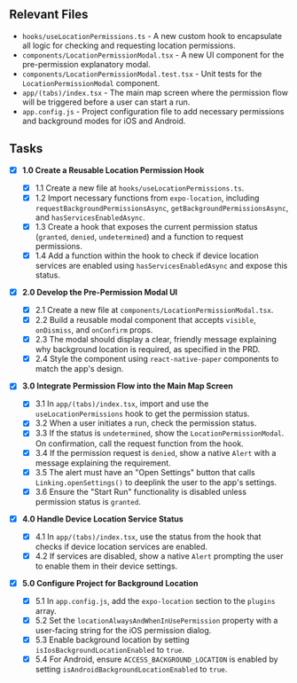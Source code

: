 ## Relevant Files

- `hooks/useLocationPermissions.ts` - A new custom hook to encapsulate all logic for checking and requesting location permissions.
- `components/LocationPermissionModal.tsx` - A new UI component for the pre-permission explanatory modal.
- `components/LocationPermissionModal.test.tsx` - Unit tests for the `LocationPermissionModal` component.
- `app/(tabs)/index.tsx` - The main map screen where the permission flow will be triggered before a user can start a run.
- `app.config.js` - Project configuration file to add necessary permissions and background modes for iOS and Android.

## Tasks

- [x] **1.0 Create a Reusable Location Permission Hook**

  - [x] 1.1 Create a new file at `hooks/useLocationPermissions.ts`.
  - [x] 1.2 Import necessary functions from `expo-location`, including `requestBackgroundPermissionsAsync`, `getBackgroundPermissionsAsync`, and `hasServicesEnabledAsync`.
  - [x] 1.3 Create a hook that exposes the current permission status (`granted`, `denied`, `undetermined`) and a function to request permissions.
  - [x] 1.4 Add a function within the hook to check if device location services are enabled using `hasServicesEnabledAsync` and expose this status.

- [x] **2.0 Develop the Pre-Permission Modal UI**

  - [x] 2.1 Create a new file at `components/LocationPermissionModal.tsx`.
  - [x] 2.2 Build a reusable modal component that accepts `visible`, `onDismiss`, and `onConfirm` props.
  - [x] 2.3 The modal should display a clear, friendly message explaining why background location is required, as specified in the PRD.
  - [x] 2.4 Style the component using `react-native-paper` components to match the app's design.

- [x] **3.0 Integrate Permission Flow into the Main Map Screen**

  - [x] 3.1 In `app/(tabs)/index.tsx`, import and use the `useLocationPermissions` hook to get the permission status.
  - [x] 3.2 When a user initiates a run, check the permission status.
  - [x] 3.3 If the status is `undetermined`, show the `LocationPermissionModal`. On confirmation, call the request function from the hook.
  - [x] 3.4 If the permission request is `denied`, show a native `Alert` with a message explaining the requirement.
  - [x] 3.5 The alert must have an "Open Settings" button that calls `Linking.openSettings()` to deeplink the user to the app's settings.
  - [x] 3.6 Ensure the "Start Run" functionality is disabled unless permission status is `granted`.

- [x] **4.0 Handle Device Location Service Status**

  - [x] 4.1 In `app/(tabs)/index.tsx`, use the status from the hook that checks if device location services are enabled.
  - [x] 4.2 If services are disabled, show a native `Alert` prompting the user to enable them in their device settings.

- [x] **5.0 Configure Project for Background Location**
  - [x] 5.1 In `app.config.js`, add the `expo-location` section to the `plugins` array.
  - [x] 5.2 Set the `locationAlwaysAndWhenInUsePermission` property with a user-facing string for the iOS permission dialog.
  - [x] 5.3 Enable background location by setting `isIosBackgroundLocationEnabled` to `true`.
  - [x] 5.4 For Android, ensure `ACCESS_BACKGROUND_LOCATION` is enabled by setting `isAndroidBackgroundLocationEnabled` to `true`.
